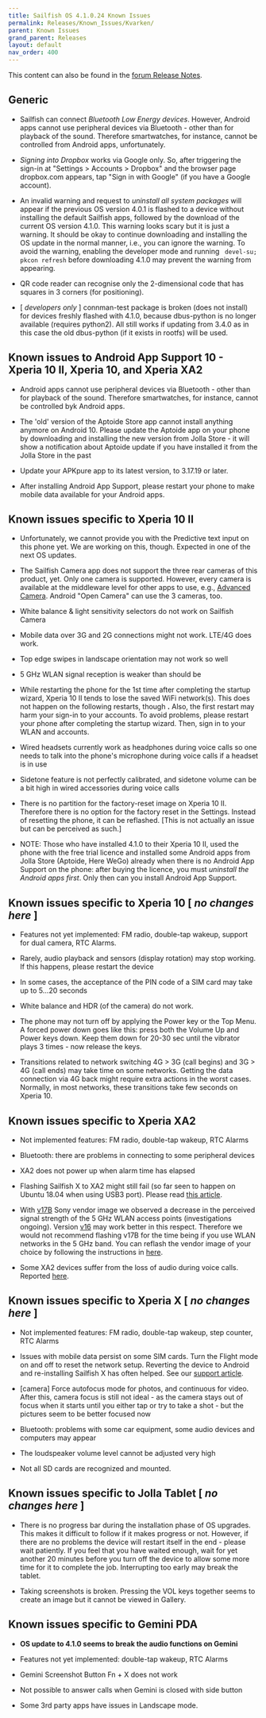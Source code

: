```yaml
---
title: Sailfish OS 4.1.0.24 Known Issues
permalink: Releases/Known_Issues/Kvarken/
parent: Known Issues
grand_parent: Releases
layout: default
nav_order: 400
---
```


This content can also be found in the [forum Release Notes](https://forum.sailfishos.org/t/release-notes-kvarken-4-1-0/5942#known-issues-generic-47).

## Generic

- Sailfish can connect *Bluetooth Low Energy devices*. However, Android apps cannot use peripheral devices via Bluetooth - other than for playback of the sound. Therefore smartwatches, for instance, cannot be controlled from Android apps, unfortunately.

- *Signing into Dropbox* works via Google only. So, after triggering the sign-in at "Settings > Accounts > Dropbox" and the browser page dropbox.com appears, tap "Sign in with Google" (if you have a Google account).

- An invalid warning and request to *uninstall all system packages* will appear if the previous OS version 4.0.1 is flashed to a device without installing the default Sailfish apps, followed by the download of the current OS version 4.1.0. This warning looks scary but it is just a warning. It should be okay to continue downloading and installing the OS update in the normal manner, i.e., you can ignore the warning. To avoid the warning, enabling the developer mode and running <code> devel-su; pkcon refresh</code> before downloading 4.1.0 may prevent the warning from appearing.

- QR code reader can recognise only the 2-dimensional code that has squares in 3 corners (for positioning).

- [ *developers only* ] connman-test package is broken (does not install) for devices freshly flashed with 4.1.0, because dbus-python is no longer available (requires python2). All still works if updating from 3.4.0 as in this case the old dbus-python (if it exists in rootfs) will be used.

## Known issues to Android App Support 10 - Xperia 10 II, Xperia 10, and Xperia XA2

- Android apps cannot use peripheral devices via Bluetooth - other than for playback of the sound. Therefore smartwatches, for instance, cannot be controlled byk Android apps.

- The 'old' version of the Aptoide Store app cannot install anything anymore on Android 10. Please update the Aptoide app on your phone by downloading and installing the new version from Jolla Store - it will show a notification about Aptoide update if you have installed it from the Jolla Store in the past

- Update your APKpure app to its latest version, to 3.17.19 or later.

- After installing Android App Support, please restart your phone to make mobile data available for your Android apps.

## Known issues specific to Xperia 10 II

- Unfortunately, we cannot provide you with the Predictive text input on this phone yet. We are working on this, though. Expected in one of the next OS updates.

- The Sailfish Camera app does not support the three rear cameras of this product, yet. Only one camera is supported. However, every camera is available at the middleware level for other apps to use, e.g., [Advanced Camera](https://openrepos.net/content/piggz/advanced-camera). Android "Open Camera" can use the 3 cameras, too.

- White balance & light sensitivity selectors do not work on Sailfish Camera

- Mobile data over 3G and 2G connections might not work. LTE/4G does work.

- Top edge swipes in landscape orientation may not work so well

- 5 GHz WLAN signal reception is weaker than should be

- While restarting the phone for the 1st time after completing the startup wizard, Xperia 10 II tends to lose the saved WiFi network(s). This does not happen on the following restarts, though **.** Also, the first restart may harm your sign-in to your accounts. To avoid problems, please restart your phone after completing the startup wizard. Then, sign in to your WLAN and accounts. 

- Wired headsets currently work as headphones during voice calls so one needs to talk into the phone's microphone during voice calls if a headset is in use

- Sidetone feature is not perfectly calibrated, and sidetone volume can be a bit high in wired accessories during voice calls

- There is no partition for the factory-reset image on Xperia 10 II. Therefore there is no option for the factory reset in the Settings. Instead of resetting the phone, it can be reflashed.  [This is not actually an issue but can be perceived as such.]

- NOTE: Those who have installed 4.1.0 to their Xperia 10 II, used the phone with the free trial licence and installed some Android apps from Jolla Store (Aptoide, Here WeGo) already when there is no Android App Support on the phone: after buying the licence, you must *uninstall the Android apps first*. Only then can you install Android App Support.

## Known issues specific to Xperia 10 [ *no changes here* ]

- Features not yet implemented: FM radio, double-tap wakeup, support for dual camera, RTC Alarms.

- Rarely, audio playback and sensors (display rotation) may stop working. If this happens, please restart the device

- In some cases, the acceptance of the PIN code of a SIM card may take up to 5...20 seconds

- White balance and HDR (of the camera) do not work.

- The phone may not turn off by applying the Power key or the Top Menu. A forced power down goes like this: press both the Volume Up and Power keys down. Keep them down for 20-30 sec until the vibrator plays 3 times - now release the keys.

- Transitions related to network switching 4G > 3G (call begins) and 3G > 4G (call ends) may take time on some networks. Getting the data connection via 4G back might require extra actions in the worst cases. Normally, in most networks, these transitions take few seconds on Xperia 10.

## Known issues specific to Xperia XA2

- Not implemented features: FM radio, double-tap wakeup, RTC Alarms

- Bluetooth: there are problems in connecting to some peripheral devices

- XA2 does not power up when alarm time has elapsed

- Flashing Sailfish X to XA2 might still fail (so far seen to happen on Ubuntu 18.04 when using USB3 port). Please read [this article](https://jolla.zendesk.com/hc/en-us/articles/360012031854).

- With [v17B](https://developer.sony.com/file/download/software-binaries-for-aosp-oreo-android-8-1-kernel-4-4-nile) Sony vendor image we observed a decrease in the perceived signal strength of the 5 GHz WLAN access points (investigations ongoing). Version [v16](https://developer.sony.com/file/download/software-binaries-for-aosp-oreo-android-8-1-kernel-4-4-nile-v16/) may work better in this respect. Therefore we would not recommend flashing v17B for the time being if you use WLAN networks in the 5 GHz band. You can reflash the vendor image of your choice by following the instructions in [here](https://jolla.zendesk.com/hc/en-us/articles/360019346354).

- Some XA2 devices suffer from the loss of audio during voice calls. Reported [here](https://forum.sailfishos.org/t/3-4-0-22-xa2-phone-calls-no-audio/2446).

## Known issues specific to Xperia X [ *no changes here* ]

- Not implemented features: FM radio, double-tap wakeup, step counter, RTC Alarms

- Issues with mobile data persist on some SIM cards. Turn the Flight mode on and off to reset the network setup. Reverting the device to Android and re-installing Sailfish X has often helped. See our [support article](https://jolla.zendesk.com/hc/en-us/articles/115004283713).

- [camera] Force autofocus mode for photos, and continuous for video. After this, camera focus is still not ideal - as the camera stays out of focus when it starts until you either tap or try to take a shot - but the pictures seem to be better focused now

- Bluetooth: problems with some car equipment, some audio devices and computers may appear

- The loudspeaker volume level cannot be adjusted very high

- Not all SD cards are recognized and mounted.

## Known issues specific to Jolla Tablet [ *no changes here* ]

- There is no progress bar during the installation phase of OS upgrades. This makes it difficult to follow if it makes progress or not. However, if there are no problems the device will restart itself in the end - please wait patiently. If you feel that you have waited enough, wait for yet another 20 minutes before you turn off the device to allow some more time for it to complete the job. Interrupting too early may break the tablet.

- Taking screenshots is broken. Pressing the VOL keys together seems to create an image but it cannot be viewed in Gallery.

## Known issues specific to Gemini PDA

- **OS update to 4.1.0 seems to break the audio functions on Gemini**

- Features not yet implemented: double-tap wakeup, RTC Alarms

- Gemini Screenshot Button Fn + X does not work

- Not possible to answer calls when Gemini is closed with side button

- Some 3rd party apps have issues in Landscape mode.


